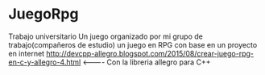 # JuegoRpg
Trabajo universitario
Un juego organizado por mi grupo de trabajo(compañeros de estudio) un juego en RPG con base en un proyecto en internet 
http://devcpp-allegro.blogspot.com/2015/08/crear-juego-rpg-en-c-y-allegro-4.html <---- Con la libreria allegro para C++
